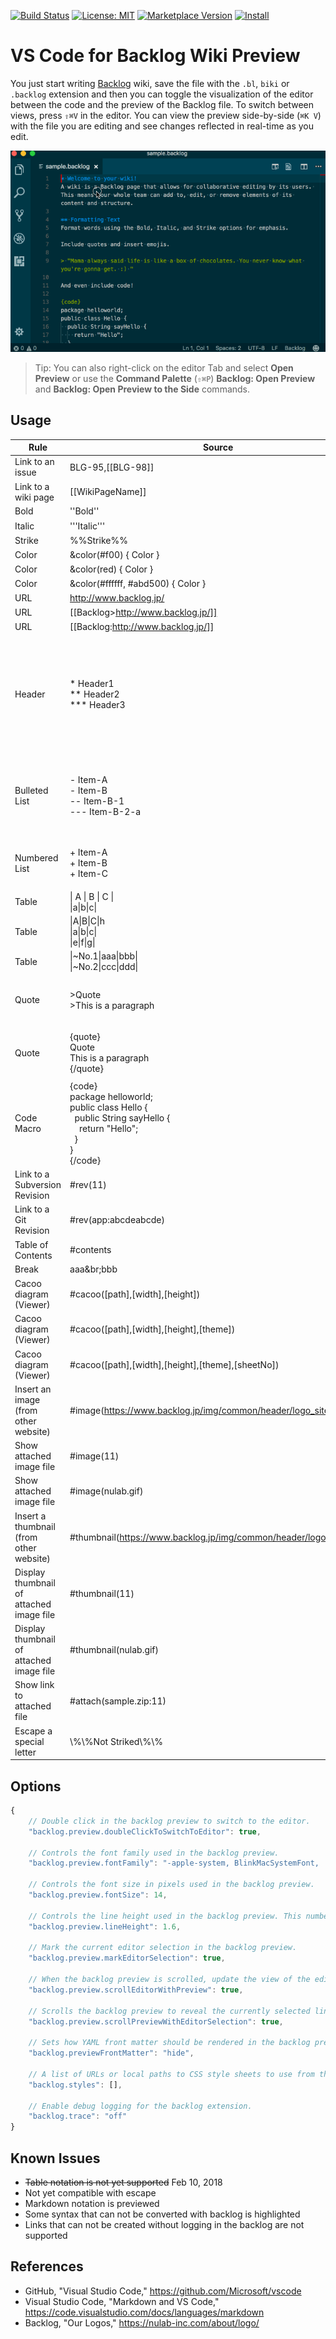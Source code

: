 [![Build Status](https://travis-ci.org/kasecato/vscode-backlog-wiki-preview.svg?branch=master)](https://travis-ci.org/kasecato/vscode-backlog-wiki-preview) [![License: MIT](https://img.shields.io/badge/license-MIT-orange.svg)](LICENSE.md) [![Marketplace Version](https://vsmarketplacebadge.apphb.com/version/k--kato.vscode-backlog-wiki-preview.svg)](https://marketplace.visualstudio.com/items?itemName=k--kato.vscode-backlog-wiki-preview) [![Install](https://vsmarketplacebadge.apphb.com/installs-short/k--kato.vscode-backlog-wiki-preview.svg)](https://marketplace.visualstudio.com/items?itemName=k--kato.vscode-backlog-wiki-preview)

# VS Code for Backlog Wiki Preview

You just start writing [Backlog](https://backlog.com/) wiki, save the file with the `.bl`, `biki` or `.backlog` extension and then you can toggle the visualization of the editor between the code and the preview of the Backlog file. To switch between views, press `⇧⌘V` in the editor. You can view the preview side-by-side (`⌘K V`) with the file you are editing and see changes reflected in real-time as you edit.

![](https://raw.githubusercontent.com/kasecato/vscode-backlog-wiki-preview/master/images/vscode-backlog-wiki-preview.gif)

> Tip: You can also right-click on the editor Tab and select **Open Preview** or use the **Command Palette** (`⇧⌘P`) **Backlog: Open Preview** and **Backlog: Open Preview to the Side** commands.


## Usage

Rule | Source | Result | Preview | Hightlight | Snippet
-----|--------|--------|---------|------------|--------
Link to an issue| BLG-95,[[BLG-98]] | BLG-95,[[BLG-98]] | □ | □ | □ 
Link to a wiki page| [[WikiPageName]] | [[WikiPageName]] | □ | □ | □ 
Bold   | ''Bold''     | **Bold**   | ✅ | ✅ | ✅ |
Italic | '''Italic''' | *Italic*   | ✅ | ✅ | ✅ |
Strike | %%Strike%%   | ~~Strike~~ | ✅ | ✅ | ✅ |
Color | &color(#f00) { Color } | <span style="color:#f00">Color</span> | ✅ | ✅ | □ |
Color | &color(red) { Color }  | <span style="color:red">Color</span>  | ✅ | ✅ | ✅ |
Color | &color(#ffffff, #abd500) { Color } | <span style="color:#ffffff;background-color:#abd500">Color</span> | □ | □ | □ |
URL | http://www.backlog.jp/ | http://www.backlog.jp/ |  ✅ | ✅ | □ |
URL | [[Backlog>http://www.backlog.jp/]] | [Backlog](http://www.backlog.jp/) | ✅ | ✅ | □ |
URL | [[Backlog:http://www.backlog.jp/]] | [Backlog](http://www.backlog.jp/) | ✅ | ✅ | ✅ |
Header | * Header1<br/>** Header2<br/>*** Header3 | <h1>Header1</h1><h2>Header2</h2><h3>Header3</h3> | ✅ | ✅ | ✅ |
Bulleted List | - Item-A<br/>- Item-B<br/>-- Item-B-1<br/>--- Item-B-2-a | <ul><li>Item-A</li><li>Item-B<ul><li>Item-B-1</li><ul><li>Item-B-2-a</li></ul></ul></li></ul> | ✅ | ✅ | ✅ |
Numbered List | + Item-A<br/>+ Item-B<br/>+ Item-C | <ol type="1"><li>Item-A</li><li>Item-B<li>Item-C</li></ol> | ✅ | ✅ | ✅ |
Table | \| A \| B \| C \|<br/>\|a\|b\|c\| | | □ | □ | □ 
Table | \|A\|B\|C\|h<br/>\|a\|b\|c\|<br/>\|e\|f\|g\| | | ✅ | □ | □ 
Table | \|~No.1\|aaa\|bbb\|<br/>\|~No.2\|ccc\|ddd\| | | □ | □ | □ 
Quote | >Quote<br/>>This is a paragraph | <blockquote>Quote<br/>This is a paragraph</blockquote> | ✅ | ✅ | ✅ |
Quote | {quote}<br/>Quote<br/>This is a paragraph<br/>{/quote} | <blockquote>Quote<br/>This is a paragraph</blockquote> | ✅ | ✅ | □ |
Code Macro | {code}<br/>package helloworld;<br/>public class Hello {<br/>&nbsp;&nbsp;public String sayHello {<br/>&nbsp;&nbsp;&nbsp;&nbsp;return "Hello";<br/>&nbsp;&nbsp;}<br/>}<br/>{/code} | | ✅ | ✅ | ✅ |
Link to a Subversion Revision | #rev(11) | [r11]() | □ | ✅ | ✅ |
Link to a Git Revision | #rev(app:abcdeabcde) | [app:abcdeabcde]() | □ | ✅ | ✅ |
Table of Contents | #contents | #contents | □ | ✅ | ✅ |
Break | aaa&br;bbb | aaa&br;bbb | □ | ✅ | ✅ |
Cacoo diagram (Viewer) | #cacoo([path],[width],[height]) | [c-width-height]() | □ | ✅ | □ |
Cacoo diagram (Viewer) | #cacoo([path],[width],[height],[theme]) | [c-width-height-theme]() | □ | ✅ | □ |
Cacoo diagram (Viewer) | #cacoo([path],[width],[height],[theme],[sheetNo]) | [c-width-height-theme-sheetNo]() | □ | ✅ | □ |
Insert an image (from other website) | #image(https://www.backlog.jp/img/common/header/logo_site.png) | ![](https://www.backlog.jp/img/common/header/logo_site.png) | ✅ | ✅ | ✅ |
Show attached image file | #image(11) | [i11]() | □ | ✅ | □ |
Show attached image file | #image(nulab.gif) | [i-nulab.gif]() | □ | ✅ | □ |
Insert a thumbnail (from other website) | #thumbnail(https://www.backlog.jp/img/common/header/logo_site.png) | ![](https://www.backlog.jp/img/common/header/logo_site.png) |  ✅ | ✅ | ✅ |
Display thumbnail of attached image file | #thumbnail(11) | [t11]() | □ | ✅ | □ |
Display thumbnail of attached image file | #thumbnail(nulab.gif) | [t-nulab.gif]() | □ | ✅ | □ |
Show link to attached file | #attach(sample.zip:11) | [sample.zip]() | □ | ✅ | □ |
Escape a special letter | \\%\\%Not Striked\\%\\% | \\%\\%Not Striked\\%\\% | □ | □ | □ |


## Options

```javascript
{
    // Double click in the backlog preview to switch to the editor.
    "backlog.preview.doubleClickToSwitchToEditor": true,

    // Controls the font family used in the backlog preview.
    "backlog.preview.fontFamily": "-apple-system, BlinkMacSystemFont, 'Segoe WPC', 'Segoe UI', 'HelveticaNeue-Light', 'Ubuntu', 'Droid Sans', sans-serif",

    // Controls the font size in pixels used in the backlog preview.
    "backlog.preview.fontSize": 14,

    // Controls the line height used in the backlog preview. This number is relative to the font size.
    "backlog.preview.lineHeight": 1.6,

    // Mark the current editor selection in the backlog preview.
    "backlog.preview.markEditorSelection": true,

    // When the backlog preview is scrolled, update the view of the editor.
    "backlog.preview.scrollEditorWithPreview": true,

    // Scrolls the backlog preview to reveal the currently selected line from the editor.
    "backlog.preview.scrollPreviewWithEditorSelection": true,

    // Sets how YAML front matter should be rendered in the backlog preview. 'hide' removes the front matter. Otherwise, the front matter is treated as backlog content.
    "backlog.previewFrontMatter": "hide",

    // A list of URLs or local paths to CSS style sheets to use from the backlog preview. Relative paths are interpreted relative to the folder open in the explorer. If there is no open folder, they are interpreted relative to the location of the backlog file. All '\' need to be written as '\\'.
    "backlog.styles": [],

    // Enable debug logging for the backlog extension.
    "backlog.trace": "off"
}
```


## Known Issues

- ~~Table notation is not yet supported~~ Feb 10, 2018
- Not yet compatible with escape
- Markdown notation is previewed
- Some syntax that can not be converted with backlog is highlighted
- Links that can not be created without logging in the backlog are not supported


## References

- GitHub, "Visual Studio Code," https://github.com/Microsoft/vscode
- Visual Studio Code, "Markdown and VS Code," https://code.visualstudio.com/docs/languages/markdown
- Backlog, "Our Logos," https://nulab-inc.com/about/logo/
